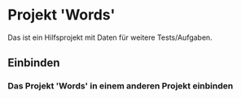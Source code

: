 # Projekt 'Words'

Das ist ein Hilfsprojekt mit Daten für weitere Tests/Aufgaben.

## Einbinden

### Das Projekt 'Words' in einem anderen Projekt einbinden


